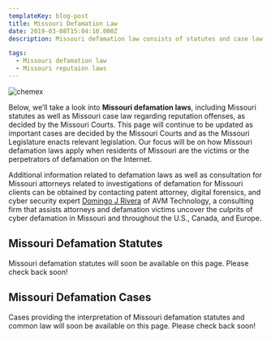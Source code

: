 ```yaml
---
templateKey: blog-post
title: Missouri Defamation Law
date: 2019-03-08T15:04:10.000Z
description: Missouri defamation law consists of statutes and case law.  Defamation law in Missouri may include libel, slander, false light, intereference with business relations, and other torts.  

tags:
  - Missouri defamation law
  - Missouri reputaion laws
---
```

![chemex](/img/chemex.jpg)

Below, we’ll take a look into **Missouri defamation laws**, including Missouri statutes as well as Missouri case law regarding reputation offenses, as decided by the Missouri Courts.  This page will continue to be updated as important cases are decided by the Missouri Courts and as the Missouri Legislature enacts relevant legislation.  Our focus will be on how Missouri defamation laws apply when residents of Missouri are the victims or the perpetrators of defamation on the Internet.

Additional information related to defamation laws as well as consultation for Missouri attorneys related to investigations of defamation for Missouri clients can be obtained by contacting patent attorney, digital forensics, and cyber security expert [Domingo J Rivera](http://www.domingorivera.tech) of AVM Technology, a consulting firm that assists attorneys and defamation victims uncover the culprits of cyber defamation in Missouri and throughout the U.S., Canada, and Europe. 

## Missouri Defamation Statutes

Missouri defamation statutes will soon be available on this page.  Please check back soon! 

## Missouri Defamation Cases

Cases providing the interpretation of Missouri defamation statutes and common law will soon be available on this page.  Please check back soon! 
